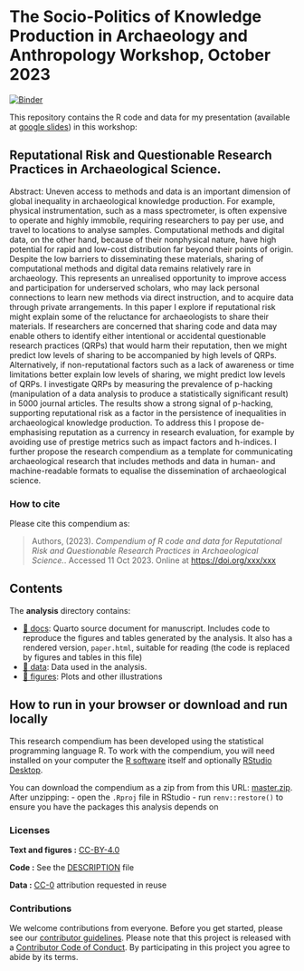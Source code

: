 
<!-- README.md is generated from README.Rmd. Please edit that file -->

# The Socio-Politics of Knowledge Production in Archaeology and Anthropology Workshop, October 2023

[![Binder](https://mybinder.org/badge_logo.svg)](https://mybinder.org/v2/gh/benmarwick/wg-sociopolitics-of-knowledge-production-in-archaeology-workshop/master?urlpath=rstudio)

This repository contains the R code and data for my presentation
(available at [google
slides](https://docs.google.com/presentation/d/1y6KGr1tUUwqQNrJE6gQPFboaMPaHxQmfLx0tpld8fKQ/edit#slide=id.ged4dcd42fc_0_167))
in this workshop:

## Reputational Risk and Questionable Research Practices in Archaeological Science.

Abstract: Uneven access to methods and data is an important dimension of
global inequality in archaeological knowledge production. For example,
physical instrumentation, such as a mass spectrometer, is often
expensive to operate and highly immobile, requiring researchers to pay
per use, and travel to locations to analyse samples. Computational
methods and digital data, on the other hand, because of their
nonphysical nature, have high potential for rapid and low-cost
distribution far beyond their points of origin. Despite the low barriers
to disseminating these materials, sharing of computational methods and
digital data remains relatively rare in archaeology. This represents an
unrealised opportunity to improve access and participation for
underserved scholars, who may lack personal connections to learn new
methods via direct instruction, and to acquire data through private
arrangements. In this paper I explore if reputational risk might explain
some of the reluctance for archaeologists to share their materials. If
researchers are concerned that sharing code and data may enable others
to identify either intentional or accidental questionable research
practices (QRPs) that would harm their reputation, then we might predict
low levels of sharing to be accompanied by high levels of QRPs.
Alternatively, if non-reputational factors such as a lack of awareness
or time limitations better explain low levels of sharing, we might
predict low levels of QRPs. I investigate QRPs by measuring the
prevalence of p-hacking (manipulation of a data analysis to produce a
statistically significant result) in 5000 journal articles. The results
show a strong signal of p-hacking, supporting reputational risk as a
factor in the persistence of inequalities in archaeological knowledge
production. To address this I propose de-emphasising reputation as a
currency in research evaluation, for example by avoiding use of prestige
metrics such as impact factors and h-indices. I further propose the
research compendium as a template for communicating archaeological
research that includes methods and data in human- and machine-readable
formats to equalise the dissemination of archaeological science.

### How to cite

Please cite this compendium as:

> Authors, (2023). *Compendium of R code and data for Reputational Risk
> and Questionable Research Practices in Archaeological Science.*.
> Accessed 11 Oct 2023. Online at <https://doi.org/xxx/xxx>

## Contents

The **analysis** directory contains:

- [:file_folder: docs](/docs): Quarto source document for manuscript.
  Includes code to reproduce the figures and tables generated by the
  analysis. It also has a rendered version, `paper.html`, suitable for
  reading (the code is replaced by figures and tables in this file)
- [:file_folder: data](/data): Data used in the analysis.
- [:file_folder: figures](/figures): Plots and other illustrations

## How to run in your browser or download and run locally

This research compendium has been developed using the statistical
programming language R. To work with the compendium, you will need
installed on your computer the [R
software](https://cloud.r-project.org/) itself and optionally [RStudio
Desktop](https://rstudio.com/products/rstudio/download/).

You can download the compendium as a zip from from this URL:
[master.zip](/archive/master.zip). After unzipping: - open the `.Rproj`
file in RStudio - run `renv::restore()` to ensure you have the packages
this analysis depends on

### Licenses

**Text and figures :**
[CC-BY-4.0](http://creativecommons.org/licenses/by/4.0/)

**Code :** See the [DESCRIPTION](DESCRIPTION) file

**Data :** [CC-0](http://creativecommons.org/publicdomain/zero/1.0/)
attribution requested in reuse

### Contributions

We welcome contributions from everyone. Before you get started, please
see our [contributor guidelines](CONTRIBUTING.md). Please note that this
project is released with a [Contributor Code of Conduct](CONDUCT.md). By
participating in this project you agree to abide by its terms.
